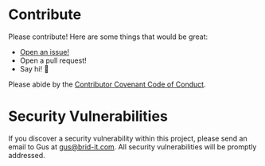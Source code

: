 # Contribute

Please contribute! Here are some things that would be great:
- [Open an issue!](https://github.com/arkye/repository/issues/new)
- Open a pull request!
- Say hi! :wave:

Please abide by the [Contributor Covenant Code of Conduct](CODE_OF_CONDUCT.md).

# Security Vulnerabilities
If you discover a security vulnerability within this project, please send an email to Gus at gus@brid-it.com. All security vulnerabilities will be promptly addressed.
